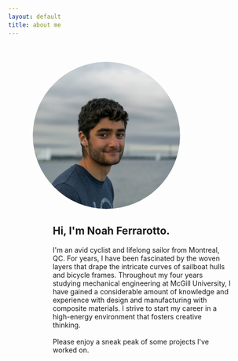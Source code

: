```yaml
---
layout: default
title: about me
---
```


<div style="margin: 10%" class="grid-container">
	<div>
		<img src="profile.jpg" alt="profile" style="border-radius:50%;width:300px">
	</div>
	<div>
		<h2 style="padding-left:10%">Hi, I'm Noah Ferrarotto.</h2>
		<p style="padding-left:10%">
			I'm an avid cyclist and lifelong sailor from Montreal, QC. For years, I have been fascinated by the woven layers that drape the intricate curves of sailboat hulls and bicycle frames. Throughout my four years studying mechanical engineering at McGill University, I have gained a considerable amount of knowledge and experience with design and manufacturing with composite materials. I strive to start my career in a high-energy environment that fosters creative thinking. 
		<br><br>
			Please enjoy a sneak peak of some projects I've worked on. 
		</p>
	</div>
</div>
